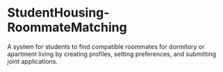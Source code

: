 # StudentHousing-RoommateMatching
A system for students to find compatible roommates for dormitory or apartment living by creating profiles, setting preferences, and submitting joint applications.
